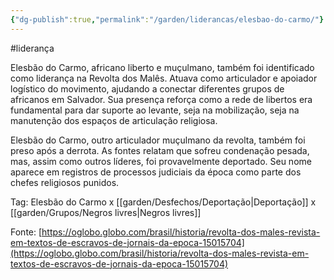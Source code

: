 ```yaml
---
{"dg-publish":true,"permalink":"/garden/liderancas/elesbao-do-carmo/"}
---
```


#liderança

Elesbão do Carmo, africano liberto e muçulmano, também foi identificado como liderança na Revolta dos Malês. Atuava como articulador e apoiador logístico do movimento, ajudando a conectar diferentes grupos de africanos em Salvador. Sua presença reforça como a rede de libertos era fundamental para dar suporte ao levante, seja na mobilização, seja na manutenção dos espaços de articulação religiosa.

Elesbão do Carmo, outro articulador muçulmano da revolta, também foi preso após a derrota. As fontes relatam que sofreu condenação pesada, mas, assim como outros líderes, foi provavelmente deportado. Seu nome aparece em registros de processos judiciais da época como parte dos chefes religiosos punidos.

Tag: Elesbão do Carmo x [[garden/Desfechos/Deportação\|Deportação]] x [[garden/Grupos/Negros livres\|Negros livres]]

Fonte: [https://oglobo.globo.com/brasil/historia/revolta-dos-males-revista-em-textos-de-escravos-de-jornais-da-epoca-15015704](https://oglobo.globo.com/brasil/historia/revolta-dos-males-revista-em-textos-de-escravos-de-jornais-da-epoca-15015704)